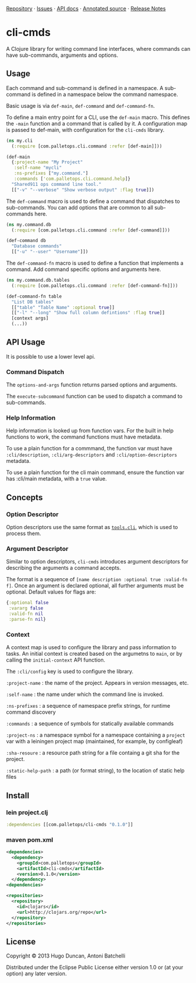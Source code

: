 [Repository](https://github.com/pallet/cli-cmds) &#xb7;
[Issues](https://github.com/pallet/cli-cmds/issues) &#xb7;
[API docs](http://palletops.com/cli-cmds/0.1/api) &#xb7;
[Annotated source](http://palletops.com/cli-cmds/0.1/annotated/uberdoc.html) &#xb7;
[Release Notes](https://github.com/pallet/cli-cmds/blob/develop/ReleaseNotes.md)

# cli-cmds

A Clojure library for writing command line interfaces, where
commands can have sub-commands, arguments and options.

## Usage

Each command and sub-command is defined in a namespace. A sub-command
is defined in a namespace below the command namespace.

Basic usage is via `def-main`, `def-command` and `def-command-fn`.

To define a main entry point for a CLI, use the `def-main` macro.
This defines the `-main` function and a command that is called by it.
A configuration map is passed to def-main, with configuration for the
`cli-cmds` library.


```clj
(ns my.cli
  (:require [com.palletops.cli.command :refer [def-main]]))

(def-main
  {:project-name "My Project"
   :self-name "mycli"
   :ns-prefixes ["my.command."]
   :commands ['com.palletops.cli.command.help]}
  "Shared911 ops command line tool."
  [["-v" "--verbose" "Show verbose output" :flag true]])
```

The `def-command` macro is used to define a command that dispatches to
sub-commands.  You can add options that are common to all sub-commands
here.

```clj
(ns my.command.db
  (:require [com.palletops.cli.command :refer [def-command]]))

(def-command db
  "Database commands"
  [["-u" "--user" "Username"]])
```

The `def-command-fn` macro is used to define a function that
implements a command.  Add command specific options and arguments
here.

```clj
(ns my.command.db.tables
  (:require [com.palletops.cli.command :refer [def-command-fn]]))

(def-command-fn table
  "List DB tables"
  [["table" "Table Name" :optional true]]
  [["-l" "--long" "Show full column defintions" :flag true]]
  [context args]
  (...))
```

## API Usage

It is possible to use a lower level api.

### Command Dispatch

The `options-and-args` function returns parsed options and arguments.

The `execute-subcommand` function can be used to dispatch a command to
sub-commands.

### Help Information

Help information is looked up from function vars.  For the built in
help functions to work, the command functions must have metadata.

To use a plain function for a commmand, the function var must have
`:cli/description`, `:cli/arg-descriptors` and
`:cli/option-descriptors` metadata.

To use a plain function for the cli main command, ensure the function var has
:cli/main metadata, with a `true` value.

## Concepts

### Option Descriptor

Option descriptors use the same format as [`tools.cli`][tools.cli],
which is used to process them.

### Argument Descriptor

Similar to option descriptors, `cli-cmds` introduces argument
descriptors for describing the arguments a command accepts.

The format is a sequence of
`[name description :optional true :valid-fn f]`.  Once an argument
is declared optional, all further arguments must be optional.  Default values
for flags are:

```clj
{:optional false
 :vararg false
 :valid-fn nil
 :parse-fn nil}
```

### Context

A context map is used to configure the library and pass information to
tasks.  An initial context is created based on the argumetns to
`main`, or by calling the `initial-context` API function.

The `:cli/config` key is used to configure the library.

`:project-name`
: the name of the project.  Appears in version messages, etc.

`:self-name`
: the name under which the command line is invoked.

`:ns-prefixes`
: a sequence of namespace prefix strings, for runtime command discovery

`:commands`
: a sequence of symbols for statically available commands

`:project-ns`
: a namespace symbol for a namespace containing a `project` var with a
  leiningen project map (maintained, for example, by configleaf)

`:sha-resoure`
: a resource path string for a file containg a git sha for the project.

`:static-help-path`
: a path (or format string), to the location of static help files

## Install

### lein project.clj

```clojure
:dependencies [[com.palletops/cli-cmds "0.1.0"]]
```

### maven pom.xml

```xml
<dependencies>
  <dependency>
    <groupId>com.palletops</groupId>
    <artifactId>cli-cmds</artifactId>
    <version>0.1.0</version>
  </dependency>
<dependencies>

<repositories>
  <repository>
    <id>clojars</id>
    <url>http://clojars.org/repo</url>
  </repository>
</repositories>
```

## License

Copyright © 2013 Hugo Duncan, Antoni Batchelli

Distributed under the Eclipse Public License either version 1.0 or (at
your option) any later version.

[tools.cli]: https://github.com/clojure/tools.cli
